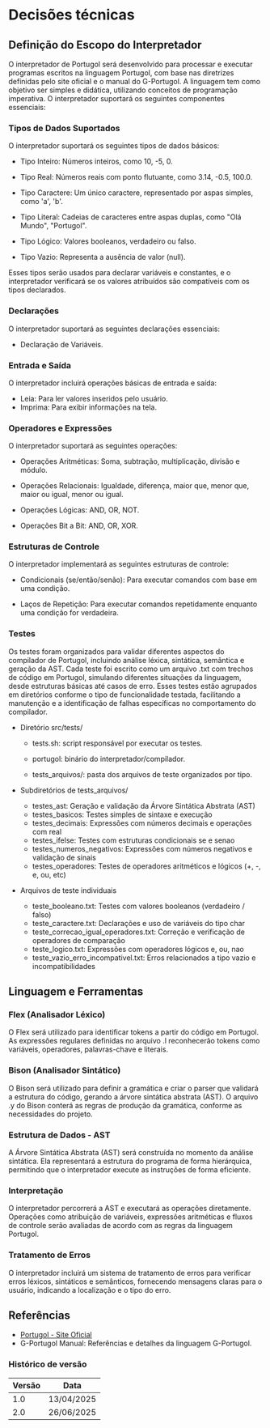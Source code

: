 # Decisões técnicas

## Definição do Escopo do Interpretador
O interpretador de Portugol será desenvolvido para processar e executar programas escritos na linguagem Portugol, com base nas diretrizes definidas pelo site oficial e o manual do G-Portugol. A linguagem tem como objetivo ser simples e didática, utilizando conceitos de programação imperativa. O interpretador suportará os seguintes componentes essenciais:

### Tipos de Dados Suportados
O interpretador suportará os seguintes tipos de dados básicos:

- Tipo Inteiro: Números inteiros, como 10, -5, 0.

- Tipo Real: Números reais com ponto flutuante, como 3.14, -0.5, 100.0.

- Tipo Caractere: Um único caractere, representado por aspas simples, como 'a', 'b'.

- Tipo Literal: Cadeias de caracteres entre aspas duplas, como "Olá Mundo", "Portugol".

- Tipo Lógico: Valores booleanos, verdadeiro ou falso.

- Tipo Vazio: Representa a ausência de valor (null).

Esses tipos serão usados para declarar variáveis e constantes, e o interpretador verificará se os valores atribuídos são compatíveis com os tipos declarados.

### Declarações
O interpretador suportará as seguintes declarações essenciais:

- Declaração de Variáveis.

### Entrada e Saída
O interpretador incluirá operações básicas de entrada e saída:

- Leia: Para ler valores inseridos pelo usuário.
- Imprima: Para exibir informações na tela.
 
### Operadores e Expressões
O interpretador suportará as seguintes operações:

- Operações Aritméticas: Soma, subtração, multiplicação, divisão e módulo.

- Operações Relacionais: Igualdade, diferença, maior que, menor que, maior ou igual, menor ou igual.

- Operações Lógicas: AND, OR, NOT.

- Operações Bit a Bit: AND, OR, XOR.

### Estruturas de Controle
O interpretador implementará as seguintes estruturas de controle:

- Condicionais (se/então/senão): Para executar comandos com base em uma condição.

- Laços de Repetição: Para executar comandos repetidamente enquanto uma condição for verdadeira.

### Testes
Os testes foram organizados para validar diferentes aspectos do compilador de Portugol, incluindo análise léxica, sintática, semântica e geração da AST. Cada teste foi escrito como um arquivo .txt com trechos de código em Portugol, simulando diferentes situações da linguagem, desde estruturas básicas até casos de erro. Esses testes estão agrupados em diretórios conforme o tipo de funcionalidade testada, facilitando a manutenção e a identificação de falhas específicas no comportamento do compilador.

- Diretório src/tests/

    - tests.sh: script responsável por executar os testes.

    - portugol: binário do interpretador/compilador.

    - tests_arquivos/: pasta dos arquivos de teste organizados por tipo.

- Subdiretórios de tests_arquivos/
    - testes_ast:	Geração e validação da Árvore Sintática Abstrata (AST)
    - testes_basicos:	Testes simples de sintaxe e execução
    - testes_decimais:	Expressões com números decimais e operações com real
    - testes_ifelse:	Testes com estruturas condicionais se e senao
    - testes_numeros_negativos:	Expressões com números negativos e validação de sinais
    - testes_operadores:	Testes de operadores aritméticos e lógicos (+, -, e, ou, etc)
- Arquivos de teste individuais
    - teste_booleano.txt:	Testes com valores booleanos (verdadeiro / falso)
    - teste_caractere.txt: 	Declarações e uso de variáveis do tipo char
    - teste_correcao_igual_operadores.txt:	Correção e verificação de operadores de comparação
    - teste_logico.txt:	Expressões com operadores lógicos e, ou, nao
    - teste_vazio_erro_incompativel.txt:	Erros relacionados a tipo vazio e incompatibilidades

## Linguagem e Ferramentas
### Flex (Analisador Léxico)
O Flex será utilizado para identificar tokens a partir do código em Portugol. As expressões regulares definidas no arquivo .l reconhecerão tokens como variáveis, operadores, palavras-chave e literais.

### Bison (Analisador Sintático)
O Bison será utilizado para definir a gramática e criar o parser que validará a estrutura do código, gerando a árvore sintática abstrata (AST). O arquivo .y do Bison conterá as regras de produção da gramática, conforme as necessidades do projeto.

### Estrutura de Dados - AST
A Árvore Sintática Abstrata (AST) será construída no momento da análise sintática. Ela representará a estrutura do programa de forma hierárquica, permitindo que o interpretador execute as instruções de forma eficiente.

### Interpretação
O interpretador percorrerá a AST e executará as operações diretamente. Operações como atribuição de variáveis, expressões aritméticas e fluxos de controle serão avaliadas de acordo com as regras da linguagem Portugol.

### Tratamento de Erros
O interpretador incluirá um sistema de tratamento de erros para verificar erros léxicos, sintáticos e semânticos, fornecendo mensagens claras para o usuário, indicando a localização e o tipo do erro.

## Referências
- [Portugol - Site Oficial](https://portugol.dev/)
- G-Portugol Manual: Referências e detalhes da linguagem G-Portugol.

### Histórico de versão
|Versão|Data  |
|--|--|
| 1.0 | 13/04/2025 | Criação do documento Decisões Técnicas |
| 2.0 | 26/06/2025 | Inclusão dos testes |

